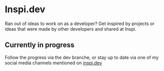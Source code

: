 # Inspi.dev
Ran out of ideas to work on as a developer? Get inspired by projects or ideas that were made by other developers and shared at Inspi.

## Currently in progress
Follow the progress via the dev branche, or stay up to date via one of my social media channels mentioned on [inspi.dev](https://inspi.dev)

